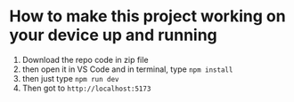 # How to make this project working on your device up and running
1. Download the repo code in zip file
2. then open it in VS Code and in terminal, type `npm install`
3. then just type `npm run dev`
4. Then got to `http://localhost:5173`
